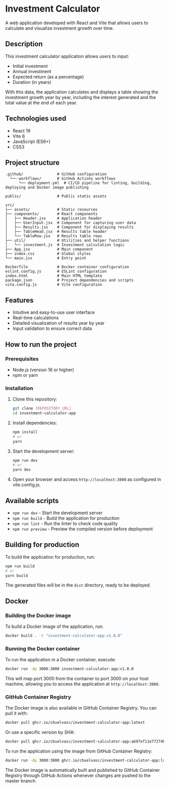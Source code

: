 # Investment Calculator

A web application developed with React and Vite that allows users to calculate and visualize investment growth over time.

## Description

This investment calculator application allows users to input:

- Initial investment
- Annual investment
- Expected return (as a percentage)
- Duration (in years)

With this data, the application calculates and displays a table showing the investment growth year by year, including the interest generated and the total value at the end of each year.

## Technologies used

- React 19
- Vite 6
- JavaScript (ES6+)
- CSS3

## Project structure

```
.github/               # GitHub configuration
  └── workflows/       # GitHub Actions workflows
      └── deployment.yml  # CI/CD pipeline for linting, building, deploying and Docker image publishing

public/                # Public static assets

src/
├── assets/            # Static resources
├── components/        # React components
│   ├── Header.jsx     # Application header
│   ├── UserInput.jsx  # Component for capturing user data
│   ├── Results.jsx    # Component for displaying results
│   ├── TableHead.jsx  # Results table header
│   └── TableRow.jsx   # Results table rows
├── util/              # Utilities and helper functions
│   └── investment.js  # Investment calculation logic
├── App.jsx            # Main component
├── index.css          # Global styles
└── main.jsx           # Entry point

Dockerfile             # Docker container configuration
eslint.config.js       # ESLint configuration
index.html             # Main HTML template
package.json           # Project dependencies and scripts
vite.config.js         # Vite configuration
```

## Features

- Intuitive and easy-to-use user interface
- Real-time calculations
- Detailed visualization of results year by year
- Input validation to ensure correct data

## How to run the project

### Prerequisites

- Node.js (version 16 or higher)
- npm or yarn

### Installation

1. Clone this repository:
   ```bash
   git clone [REPOSITORY_URL]
   cd investment-calculator-app
   ```

2. Install dependencies:
   ```bash
   npm install
   # or
   yarn
   ```

3. Start the development server:
   ```bash
   npm run dev
   # or
   yarn dev
   ```

4. Open your browser and access `http://localhost:3000` as configured in vite.config.js.

## Available scripts

- `npm run dev` - Start the development server
- `npm run build` - Build the application for production
- `npm run lint` - Run the linter to check code quality
- `npm run preview` - Preview the compiled version before deployment

## Building for production

To build the application for production, run:

```bash
npm run build
# or
yarn build
```

The generated files will be in the `dist` directory, ready to be deployed.

## Docker

### Building the Docker image

To build a Docker image of the application, run:

```bash
docker build . -t "investment-calculator-app:v1.0.0"
```

### Running the Docker container

To run the application in a Docker container, execute:

```bash
docker run -dp 3000:3000 investment-calculator-app:v1.0.0
```

This will map port 3000 from the container to port 3000 on your host machine, allowing you to access the application at `http://localhost:3000`.

### GitHub Container Registry

The Docker image is also available in GitHub Container Registry. You can pull it with:

```bash
docker pull ghcr.io/cbuelvasc/investment-calculator-app:latest
```

Or use a specific version by SHA:

```bash
docker pull ghcr.io/cbuelvasc/investment-calculator-app:ab97ef11e77274b8596ceab6f8b4d3ce817dd444
```

To run the application using the image from GitHub Container Registry:

```bash
docker run -dp 3000:3000 ghcr.io/cbuelvasc/investment-calculator-app:latest
```

The Docker image is automatically built and published to GitHub Container Registry through GitHub Actions whenever changes are pushed to the master branch.
